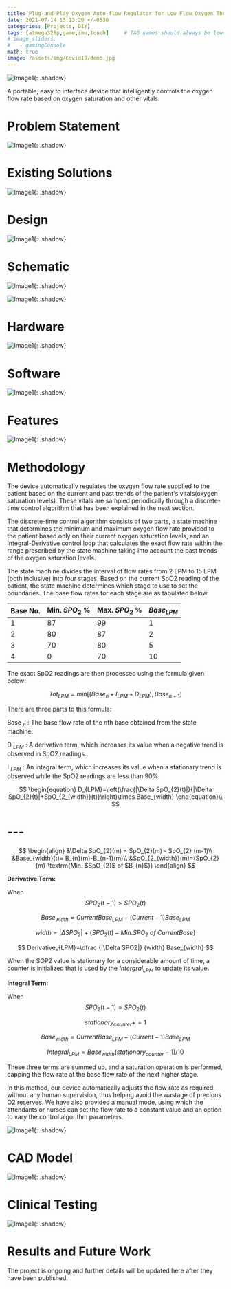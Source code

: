 ```yaml
---
title: Plug-and-Play Oxygen Auto-flow Regulator for Low Flow Oxygen Therapy
date: 2021-07-14 13:13:20 +/-0530
categories: [Projects, DIY]
tags: [atmega328p,game,imu,touch]     # TAG names should always be lowercase
# image_sliders:
#   - gamingConsole
math: true
image: /assets/img/Covid19/demo.jpg
---
```

![Image1](/assets/img/Covid19/demo.jpg){: .shadow}

<!-- some intro from cv -->
A portable, easy to interface device that intelligently controls the oxygen flow rate based on oxygen saturation and other vitals.

# Problem Statement
![Image1](/assets/img/Covid19/problem_statement.png){: .shadow}

# Existing Solutions
![Image1](/assets/img/Covid19/exist_soln.png){: .shadow}

# Design
![Image1](/assets/img/Covid19/flowchart.png){: .shadow}

# Schematic 
![Image1](/assets/img/Covid19/schematic.png){: .shadow}

![Image1](/assets/img/Covid19/pcb.jpg){: .shadow}


# Hardware 
![Image1](/assets/img/Covid19/hardware_flowchart.png){: .shadow}

# Software
![Image1](/assets/img/Covid19/Software_Flowcontroller.jpeg){: .shadow}
# Features
![Image1](/assets/img/Covid19/features.png){: .shadow}

# Methodology
The device automatically regulates the oxygen flow rate supplied to the patient based on the current and past trends of the patient's vitals(oxygen saturation levels). These vitals are sampled periodically through a discrete-time control algorithm that has been explained in the next section.

The discrete-time control algorithm consists of two parts, a state machine that determines the minimum and maximum oxygen flow rate provided to the patient based only on their current oxygen saturation levels, and an Integral-Derivative control loop that calculates the exact flow rate within the range prescribed by the state machine taking into account the past trends of the oxygen saturation levels.

The state machine divides the interval of flow rates from 2 LPM to 15 LPM (both inclusive) into four stages. Based on the current SpO2 reading of the patient, the state machine determines which stage to use to set the boundaries. The base flow rates for each stage are as tabulated below.

|Base No.|Min. $SPO_2$ %|Max. $SPO_2$ %|$Base_{LPM}$|
|--|--|--|--|
|1|87|99|1|
|2|80|87|2|
|3|70|80|5|
|4|0|70|10|

The exact SpO2 readings are then processed using the formula given below:

$$Tot_{LPM} = min[(Base_{n}+I_{LPM}+D_{LPM}),Base_{n+1}]$$

There are three parts to this formula:
 
Base $_{n}$ : The base flow rate of the $n$th base obtained from the state machine.

D $_{LPM}$ : A derivative term, which increases its value when a negative trend is observed in SpO2 readings.

I $_{LPM}$ : An integral term, which increases its value when a stationary trend is observed while the SpO2 readings are less than 90%.

$$
\begin{equation}
    D_{LPM}=\left(\frac{|\Delta SpO_{2}(t)|}{|\Delta SpO_{2}(t)|+SpO_{2_{width}}(t)}\right)\times Base_{width}
\end{equation}\\
$$

# ---
$$
\begin{align}
    &\Delta SpO_{2}(m) = SpO_{2}(m) - SpO_{2} (m-1)\\
    &Base_{width}(t)= B_{n}(m)-B_{n-1}(m)\\
    &SpO_{2_{width}}(m)=(SpO_{2}(m)-\textrm{Min. $SpO_{2}$ of $B_{n}$})
\end{align}
$$



**Derivative Term:**

When $$SPO_2(t-1) >SPO_2(t)$$

$$Base_{width} =CurrentBase_{LPM} - (Current-1)Base_{LPM}$$

$$ width = |\Delta SPO_2| + (SPO_2(t)-Min. SPO_2\ of\ Current Base) $$

$$ Derivative_{LPM}=\dfrac {|\Delta SPO2|} {width} Base_{width} $$

When the SOP2 value is stationary for a considerable amount of time, a counter is initialized that is used by the $Intergral_{LPM}$ to update its value.

**Integral Term:**

When $$SPO_2(t-1) =SPO_2(t)$$

$$ stationary_{counter} += 1 $$

$$ Base_{width}=Current Base_{LPM} - (Current-1) Base_{LPM} $$

$$ Integral_{LPM}=Base_{width}  (stationary_{counter}-1)/10 $$

These three terms are summed up, and a saturation operation is performed, capping the flow rate at the base flow rate of the next higher stage.

In this method, our device automatically adjusts the flow rate as required without any human supervision, thus helping avoid the wastage of precious O2 reserves. We have also provided a manual mode, using which the attendants or nurses can set the flow rate to a constant value and an option to vary the control algorithm parameters.

![Image1](/assets/img/Covid19/Transitions.png){: .shadow}

# CAD Model 
![Image1](/assets/img/Covid19/CAD_COVID_19.png){: .shadow}

# Clinical Testing
![Image1](/assets/img/Covid19/Clinical_Test_edited.jpeg){: .shadow}


# Results and Future Work
The project is ongoing and further details will be updated here after they have been published.  


